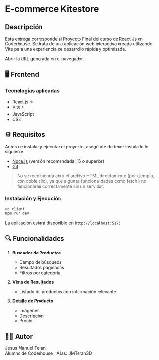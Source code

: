 # E-commerce Kitestore 

## Descripción
Esta entrega corresponde al Proyecto Final del curso de React Js en Coderhouse. Se trata de una aplicación web interactiva creada utilizando Vite para una experiencia de desarrollo rápida y optimizada.

Abrir la URL generada en el navegador.

## 🖥 Frontend

### Tecnologías aplicadas
- React.js ⚛️
- Vite ⚡
- JavaScript
- CSS

## ⚙️ Requisitos
Antes de instalar y ejecutar el proyecto, asegúrate de tener instalado lo siguiente:

- [Node.js](https://nodejs.org/) (versión recomendada: 16 o superior)
- [Git](https://git-scm.com/)

> No se recomienda abrir el archivo HTML directamente (por ejemplo, con doble clic), ya que algunas funcionalidades como fetch() no funcionarán correctamente sin un servidor.

### Instalación y Ejecución

```bash
cd client
npm run dev
```

La aplicación estará disponible en `http://localhost:5173`

## 🔍 Funcionalidades

1. **Buscador de Productos**
   - Campo de búsqueda
   - Resultados paginados
   - Filtros por categoría

2. **Vista de Resultados**
   - Listado de productos con información relevante

3. **Detalle de Producto**
   - Imágenes
   - Descripción
   - Precio

## 👨‍💻 Autor

Jesus Manuel Teran  
Alumno de Coderhouse  
Alias: JMTeran3D
